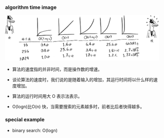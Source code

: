 ### algorithm time image

![Alt text](algorithm_time_image.png)
- 算法的速度指的并非时间，而是操作数的增速。

- 谈论算法的速度时，我们说的是随着输入的增加，其运行时间将以什么样的速度增加。
- 算法的运行时间用大 O 表示法表示。
- O(logn)比O(n) 快，当需要搜索的元素越多时，前者比后者快得越多。

### special example

- binary search: O(logn)